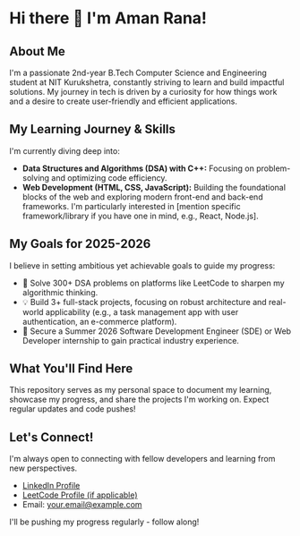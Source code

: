 # Hi there 👋 I'm Aman Rana!

## About Me
I'm a passionate 2nd-year B.Tech Computer Science and Engineering student at NIT Kurukshetra, constantly striving to learn and build impactful solutions. My journey in tech is driven by a curiosity for how things work and a desire to create user-friendly and efficient applications.

## My Learning Journey & Skills
I'm currently diving deep into:
* **Data Structures and Algorithms (DSA) with C++:** Focusing on problem-solving and optimizing code efficiency.
* **Web Development (HTML, CSS, JavaScript):** Building the foundational blocks of the web and exploring modern front-end and back-end frameworks. I'm particularly interested in [mention specific framework/library if you have one in mind, e.g., React, Node.js].

## My Goals for 2025-2026
I believe in setting ambitious yet achievable goals to guide my progress:
* 🚀 Solve 300+ DSA problems on platforms like LeetCode to sharpen my algorithmic thinking.
* 💡 Build 3+ full-stack projects, focusing on robust architecture and real-world applicability (e.g., a task management app with user authentication, an e-commerce platform).
* 💼 Secure a Summer 2026 Software Development Engineer (SDE) or Web Developer internship to gain practical industry experience.

## What You'll Find Here
This repository serves as my personal space to document my learning, showcase my progress, and share the projects I'm working on. Expect regular updates and code pushes!

## Let's Connect!
I'm always open to connecting with fellow developers and learning from new perspectives.
* [LinkedIn Profile](YourLinkedInURL)
* [LeetCode Profile (if applicable)](YourLeetCodeURL)
* Email: your.email@example.com

I'll be pushing my progress regularly - follow along!
